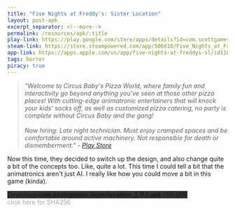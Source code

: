 ```yaml
---
title: "Five Nights at Freddy's: Sister Location"
layout: post-apk
excerpt_separator: <!--more-->
permalink: /resources/apk/:title
play-link: https://play.google.com/store/apps/details?id=com.scottgames.sisterlocation
steam-link: https://store.steampowered.com/app/506610/Five_Nights_at_Freddys_Sister_Location/
app-link: https://apps.apple.com/us/app/five-nights-at-freddys-sl/id1189781891
tags: horror
piracy: true
---
```


> _"Welcome to Circus Baby's Pizza World, where family fun and interactivity go beyond anything you've seen at those *other* pizza places! With cutting-edge animatronic entertainers that will knock your kids' socks off, as well as customized pizza catering, no party is complete without Circus Baby and the gang! <br><br>Now hiring: Late night technician. Must enjoy cramped spaces and be comfortable around active machinery. Not responsible for death or dismemberment." - <a href="https://play.google.com/store/apps/details?id=com.scottgames.sisterlocation" target="_blank">Play Store</a>_

Now this time, they decided to switch up the design, and also change quite a bit of the concepts too. Like, quite a lot. This time I could tell a bit that the animatronics aren't just AI. I really like how you could move a bit in this game (kinda).

<div class="text-center">
    <a class="btn btn-dark btn-block w-100" onclick='apk("com.scottgames.sisterlocation_2.0.1.apk")' target="_blank" style="text-decoration: none; background-color: #333;"> Download <b>com.scottgames.sisterlocation_2.0.1.apk</b> (311 MB)</a>
</div>
<span onclick="javascript:this.innerHTML = '';" style="color:#0005;" class="text-center">click here for SHA256</span>
